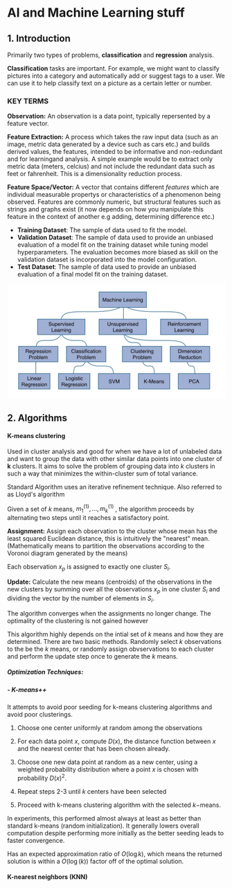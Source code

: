 # AI and Machine Learning stuff

## 1. Introduction

Primarily two types of problems, **classification** and **regression** analysis.

**Classification** tasks are important. For example, we might want to classify pictures into a category and automatically add or suggest tags to a user. We can use it to help classify text on a picture as a certain letter or number.

### KEY TERMS

**Observation:** An observation is a data point, typically repersented by a feature vector.

**Feature Extraction:** A process which takes the raw input data (such as an image, metric data generated by a device such as cars etc.) and builds derived values, the features, intended to be informative and non-redundant and for learningand analysis. A simple example would be to extract only metric data (meters, celcius) and not include the redundant data such as feet or fahrenheit. This is a dimensionality reduction process.

**Feature Space/Vector:** A vector that contains different *features* which are individual measurable propertys or characteristics of a phenomenon being observed. Features are commonly numeric, but structural features such as strings and graphs exist (it now depends on how you manipulate this feature in the context of another e.g adding, determining difference etc.)

- **Training Dataset**: The sample of data used to fit the model.
- **Validation Dataset**: The sample of data used to  provide an unbiased evaluation of a model fit on the training dataset  while tuning model hyperparameters. The evaluation becomes more biased  as skill on the validation dataset is incorporated into the model  configuration.
- **Test Dataset**: The sample of data used to provide an unbiased evaluation of a final model fit on the training dataset.

![machine-learning-hierarchy](assets/machine-learning-hierarchy.jpg)

## 2. Algorithms

#### K-means clustering

Used in cluster analysis and good for when we have a lot of unlabeled data and want to group the data with other similar data points into one cluster of **k** clusters. It aims to solve the problem of grouping data into $k$ clusters in such a way that minimizes the within-cluster sum of total variance. 

Standard Algorithm uses an iterative refinement technique. Also referred to as Lloyd's algorithm

Given a set of $k$ means, $m_1^{(1)},…,m_k^{(1)}$ , the algorithm proceeds by alternating two steps until it reaches a satisfactory point.

**Assignment:** Assign each observation to the cluster whose mean has the least squared Euclidean distance, this is intuitively the "nearest" mean. (Mathematically means to partition the observations according to the Voronoi diagram generated by the means)

Each observation $x_p$ is assigned to exactly one cluster $S_i$.

**Update:** Calculate the new means (centroids) of the observations in the new clusters by summing over all the observations $x_p$ in one cluster $S_i$ and dividing the vector by the number of elements in 
$S_i$.

The algorithm converges when the assignments no longer change. The optimality of the clustering is not gained however

This algorithm highly depends on the intial set of $k$ means and how they are determined. There are two basic methods. Randomly select $k$ observations to the be the $k$ means, or randomly assign obvservations to each cluster and perform the update step once to generate the $k$ means.

##### Optimization Techniques:

##### -  K-means++

It attempts to avoid poor seeding for k-means clustering algorithms and avoid poor clusterings. 

1. Choose one center uniformly at random among the observations

2. For each data point $x$, compute $D(x)$, the distance function between $x$ and the nearest center that has been chosen already.

3. Choose one new data point at random as a new center, using a weighted probability distribution where a point $x$ is chosen with probability $D(x)^2$.
4. Repeat steps 2-3 until $k$ centers have been selected
5. Proceed with k-means clustering algorithm with the selected $k-$means.

In experiments, this performed almost always at least as better than standard k-means (random initialization). It generally lowers overall computation despite performing more initially as the better seeding leads to faster convergence. 

Has an expected approximation ratio of $O(\log{k})$, which means the returned solution is within a $O(\log(k))$ factor off of the optimal solution.







#### K-nearest neighbors (KNN)







